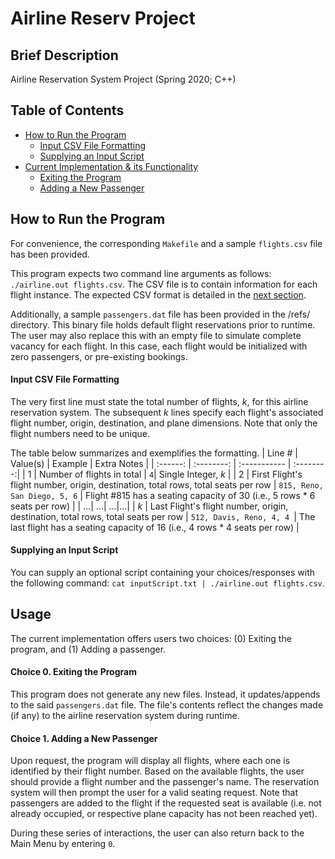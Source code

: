 # Airline Reserv Project

## Brief Description
Airline Reservation System Project (Spring 2020; C++)

## Table of Contents
* [How to Run the Program](https://github.com/jschhie/airline-reserv/#how-to-run-the-program)
  * [Input CSV File Formatting](https://github.com/jschhie/airline-reserv/#input-csv-file-formatting)
  * [Supplying an Input Script](https://github.com/jschhie/airline-reserv/#supplying-an-input-script)
* [Current Implementation & its Functionality](https://github.com/jschhie/airline-reserv/#usage)
  * [Exiting the Program](https://github.com/jschhie/airline-reserv/#choice-0-exiting-the-program)
  * [Adding a New Passenger](https://github.com/jschhie/airline-reserv/#choice-1-adding-a-new-passenger)

## How to Run the Program  
For convenience, the corresponding ```Makefile``` and a sample ```flights.csv``` file has been provided.

This program expects two command line arguments as follows: ```./airline.out flights.csv```. The CSV file is to contain  information for each flight instance. The expected CSV format is detailed in the [next section](https://github.com/jschhie/airline-reserv/#input-csv-file-formatting).

Additionally, a sample ```passengers.dat``` file has been provided in the /refs/ directory. This binary file holds default  flight reservations prior to runtime. The user may also replace this with an empty file to simulate complete vacancy for each flight. In this case, each flight would be initialized with zero passengers, or pre-existing bookings. 

#### Input CSV File Formatting
The very first line must state the total number of flights, *k*, for this airline reservation system. The subsequent *k* lines specify each flight's associated flight number, origin, destination, and plane dimensions. Note that only the flight numbers need to be unique. 

The table below summarizes and exemplifies the formatting.
| Line # | Value(s) | Example | Extra Notes |
| :------: | :--------: | :----------- | :--------:|
| 1 | Number of flights in total |  ```4```| Single Integer, *k* |
| 2 | First Flight's flight number, origin, destination, total rows, total seats per row | ```815, Reno, San Diego, 5, 6``` | Flight #815 has a seating capacity of 30 (i.e., 5 rows * 6 seats per row) |
| ...| ...| ...|...|
| *k* | Last Flight's flight number, origin, destination, total rows, total seats per row | ```512, Davis, Reno, 4, 4 ```| The last flight has a seating capacity of 16 (i.e., 4 rows * 4 seats per row) | 

#### Supplying an Input Script
You can supply an optional script containing your choices/responses with the following command: ```cat inputScript.txt | ./airline.out flights.csv```.

## Usage
The current implementation offers users two choices: (0) Exiting the program, and (1) Adding a passenger.

#### Choice 0. Exiting the Program
This program does not generate any new files. Instead, it updates/appends to the said ```passengers.dat``` file. The file's contents reflect the changes made (if any) to the airline reservation system during runtime. 

#### Choice 1. Adding a New Passenger
Upon request, the program will display all flights, where each one is identified by their flight number. Based on the available flights, the user should provide a flight number and the passenger's name. The reservation system will then prompt the user for a valid seating request. Note that passengers are added to the flight if the requested seat is available (i.e. not already occupied, or respective plane capacity has not been reached yet). 

During these series of interactions, the user can also return back to the Main Menu by entering ```0```.
